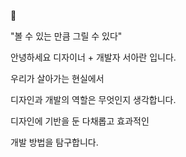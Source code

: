 🤍

"볼 수 있는 만큼 그릴 수 있다"

안녕하세요 디자이너 + 개발자 서아란 입니다.

우리가 살아가는 현실에서

디자인과 개발의 역할은 무엇인지 생각합니다.

디자인에 기반을 둔 다채롭고 효과적인

개발 방법을 탐구합니다.
